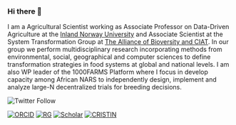 ### Hi there 👋

I am a Agricultural Scientist working as Associate Professor on Data-Driven Agriculture at the [Inland Norway University](https://www.inn.no/english/) and Associate Scientist at the System Transformation Group at [The Alliance of Bioversity and CIAT](https://alliancebioversityciat.org). In our group we perform multidisciplinary research incorporating methods from environmental, social, geographical and computer sciences to define transformation strategies in food systems at global and national levels. I am also WP leader of the 1000FARMS Platform where I focus in develop capacity among African NARS to independently design, implement and analyze large-N decentralized trials for breeding decisions.

![Twitter Follow](https://img.shields.io/twitter/follow/desousakaue?style=social)

<p align="">
  <a href="https://orcid.org/0000-0002-7571-7845"><img alt="ORCID" src="https://img.shields.io/badge/-orcID-A6CE39?style=for-the-badge&logo=orcid&logoColor=white"></a>
  <a href="https://www.researchgate.net/profile/Kaue-De-Sousa"><img alt="RG" src="https://img.shields.io/badge/-ResearchGate-00CCBB?style=for-the-badge&logo=ResearchGate&logoColor=white"></a>
  <a href="https://scholar.google.com/citations?user=GO3gOJx27gYC&hl"><img alt="Scholar" src="https://img.shields.io/badge/-Google%20Scholar-4285F4?style=for-the-badge&logo=GoogleScholar&logoColor=white"></a>
  <a href="https://app.cristin.no/persons/show.jsf?id=994113"><img alt="CRISTIN" src="https://img.shields.io/badge/Homepage-24C2CB?style=for-the-badge&logo=InternetExplorer&logoColor=white"></a>
</p>


